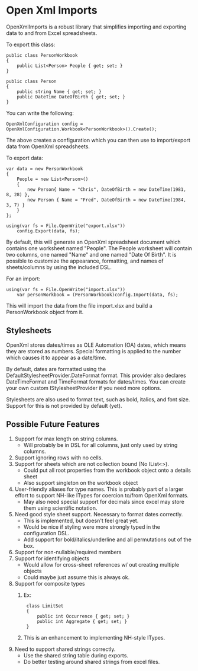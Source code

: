 Open Xml Imports
=================================================

OpenXmlImports is a robust library that simplifies importing and exporting data to and from Excel spreadsheets.

To export this class:

	public class PersonWorkbook
	{
		public List<Person> People { get; set; }
	}

	public class Person
	{
		public string Name { get; set; }
		public DateTime DateOfBirth { get; set; }
	}

You can write the following:

	OpenXmlConfiguration config = OpenXmlConfiguration.Workbook<PersonWorkbook>().Create();

The above creates a configuration which you can then use to import/export data from OpenXml spreadsheets.

To export data:

	var data = new PersonWorkbook
	{
		People = new List<Person>()
		{
			new Person{ Name = "Chris", DateOfBirth = new DateTime(1981, 8, 28) },
			new Person { Name = "Fred", DateOfBirth = new DateTime(1984, 3, 7) }
		}
	};

	using(var fs = File.OpenWrite("export.xlsx"))
		config.Export(data, fs);


By default, this will generate an OpenXml spreadsheet document which contains one worksheet named "People". The People worksheet will contain two columns, one named "Name" and one named "Date Of Birth". It is possible to customize the appearance, formatting, and names of sheets/columns by using the included DSL.

For an import:


	using(var fs = File.OpenWrite("import.xlsx"))
		var personWorkbook = (PersonWorkbook)config.Import(data, fs);

This will import the data from the file import.xlsx and build a PersonWorkbook object from it.


Stylesheets
--------------------------------------------------
OpenXml stores dates/times as OLE Automation (OA) dates, which means they are stored as numbers. Special formatting is applied to the number which causes it to appear as a date/time.

By default, dates are formatted using the DefaultStylesheetProvider.DateFormat format. This provider also declares DateTimeFormat and TimeFormat formats for dates/times. You can create your own custom IStylesheetProvider if you need more options.

Stylesheets are also used to format text, such as bold, italics, and font size. Support for this is not provided by default (yet).

Possible Future Features
--------------------------------------------------
1. Support for max length on string columns.
	- Will probably be in DSL for all columns, just only used by string columns.
2. Support ignoring rows with no cells.
3. Support for sheets which are not collection bound (No IList<>).
	- Could put all root properties from the workbook object onto a details sheet
	- Also support singleton on the workbook object
4. User-friendly aliases for type names. This is probably part of a larger effort to support NH-like ITypes for coercion to/from OpenXml formats.
	- May also need special support for decimals since excel may store them using scientific notation.
5. Need good style sheet support. Necessary to format dates correctly.
	- This is implemented, but doesn't feel great yet.
	- Would be nice if styling were more strongly typed in the configuration DSL.
	- Add support for bold/italics/underline and all permutations out of the box.
6. Support for non-nullable/required members
7. Support for identifying objects
	- Would allow for cross-sheet references w/ out creating multiple objects
	- Could maybe just assume this is always ok.
8. Support for composite types
	1. Ex:

			class LimitSet
			{
				public int Occurrence { get; set; }
				public int Aggregate { get; set; }
			}
	2. This is an enhancement to implementing NH-style ITypes.
9. Need to support shared strings correctly.
	- Use the shared string table during exports.
	- Do better testing around shared strings from excel files.